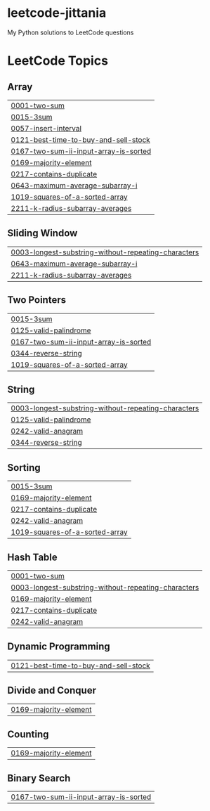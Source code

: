 # leetcode-jittania
My Python solutions to LeetCode questions

<!---LeetCode Topics Start-->
# LeetCode Topics
## Array
|  |
| ------- |
| [0001-two-sum](https://github.com/jittania/leetcode-jittania/tree/master/0001-two-sum) |
| [0015-3sum](https://github.com/jittania/leetcode-jittania/tree/master/0015-3sum) |
| [0057-insert-interval](https://github.com/jittania/leetcode-jittania/tree/master/0057-insert-interval) |
| [0121-best-time-to-buy-and-sell-stock](https://github.com/jittania/leetcode-jittania/tree/master/0121-best-time-to-buy-and-sell-stock) |
| [0167-two-sum-ii-input-array-is-sorted](https://github.com/jittania/leetcode-jittania/tree/master/0167-two-sum-ii-input-array-is-sorted) |
| [0169-majority-element](https://github.com/jittania/leetcode-jittania/tree/master/0169-majority-element) |
| [0217-contains-duplicate](https://github.com/jittania/leetcode-jittania/tree/master/0217-contains-duplicate) |
| [0643-maximum-average-subarray-i](https://github.com/jittania/leetcode-jittania/tree/master/0643-maximum-average-subarray-i) |
| [1019-squares-of-a-sorted-array](https://github.com/jittania/leetcode-jittania/tree/master/1019-squares-of-a-sorted-array) |
| [2211-k-radius-subarray-averages](https://github.com/jittania/leetcode-jittania/tree/master/2211-k-radius-subarray-averages) |
## Sliding Window
|  |
| ------- |
| [0003-longest-substring-without-repeating-characters](https://github.com/jittania/leetcode-jittania/tree/master/0003-longest-substring-without-repeating-characters) |
| [0643-maximum-average-subarray-i](https://github.com/jittania/leetcode-jittania/tree/master/0643-maximum-average-subarray-i) |
| [2211-k-radius-subarray-averages](https://github.com/jittania/leetcode-jittania/tree/master/2211-k-radius-subarray-averages) |
## Two Pointers
|  |
| ------- |
| [0015-3sum](https://github.com/jittania/leetcode-jittania/tree/master/0015-3sum) |
| [0125-valid-palindrome](https://github.com/jittania/leetcode-jittania/tree/master/0125-valid-palindrome) |
| [0167-two-sum-ii-input-array-is-sorted](https://github.com/jittania/leetcode-jittania/tree/master/0167-two-sum-ii-input-array-is-sorted) |
| [0344-reverse-string](https://github.com/jittania/leetcode-jittania/tree/master/0344-reverse-string) |
| [1019-squares-of-a-sorted-array](https://github.com/jittania/leetcode-jittania/tree/master/1019-squares-of-a-sorted-array) |
## String
|  |
| ------- |
| [0003-longest-substring-without-repeating-characters](https://github.com/jittania/leetcode-jittania/tree/master/0003-longest-substring-without-repeating-characters) |
| [0125-valid-palindrome](https://github.com/jittania/leetcode-jittania/tree/master/0125-valid-palindrome) |
| [0242-valid-anagram](https://github.com/jittania/leetcode-jittania/tree/master/0242-valid-anagram) |
| [0344-reverse-string](https://github.com/jittania/leetcode-jittania/tree/master/0344-reverse-string) |
## Sorting
|  |
| ------- |
| [0015-3sum](https://github.com/jittania/leetcode-jittania/tree/master/0015-3sum) |
| [0169-majority-element](https://github.com/jittania/leetcode-jittania/tree/master/0169-majority-element) |
| [0217-contains-duplicate](https://github.com/jittania/leetcode-jittania/tree/master/0217-contains-duplicate) |
| [0242-valid-anagram](https://github.com/jittania/leetcode-jittania/tree/master/0242-valid-anagram) |
| [1019-squares-of-a-sorted-array](https://github.com/jittania/leetcode-jittania/tree/master/1019-squares-of-a-sorted-array) |
## Hash Table
|  |
| ------- |
| [0001-two-sum](https://github.com/jittania/leetcode-jittania/tree/master/0001-two-sum) |
| [0003-longest-substring-without-repeating-characters](https://github.com/jittania/leetcode-jittania/tree/master/0003-longest-substring-without-repeating-characters) |
| [0169-majority-element](https://github.com/jittania/leetcode-jittania/tree/master/0169-majority-element) |
| [0217-contains-duplicate](https://github.com/jittania/leetcode-jittania/tree/master/0217-contains-duplicate) |
| [0242-valid-anagram](https://github.com/jittania/leetcode-jittania/tree/master/0242-valid-anagram) |
## Dynamic Programming
|  |
| ------- |
| [0121-best-time-to-buy-and-sell-stock](https://github.com/jittania/leetcode-jittania/tree/master/0121-best-time-to-buy-and-sell-stock) |
## Divide and Conquer
|  |
| ------- |
| [0169-majority-element](https://github.com/jittania/leetcode-jittania/tree/master/0169-majority-element) |
## Counting
|  |
| ------- |
| [0169-majority-element](https://github.com/jittania/leetcode-jittania/tree/master/0169-majority-element) |
## Binary Search
|  |
| ------- |
| [0167-two-sum-ii-input-array-is-sorted](https://github.com/jittania/leetcode-jittania/tree/master/0167-two-sum-ii-input-array-is-sorted) |
<!---LeetCode Topics End-->